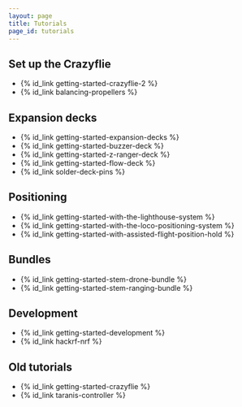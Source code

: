 ```yaml
---
layout: page
title: Tutorials
page_id: tutorials
---
```


## Set up the Crazyflie

* {% id_link getting-started-crazyflie-2 %}
* {% id_link balancing-propellers %}

## Expansion decks

* {% id_link getting-started-expansion-decks %}
* {% id_link getting-started-buzzer-deck %}
* {% id_link getting-started-z-ranger-deck %}
* {% id_link getting-started-flow-deck %}
* {% id_link solder-deck-pins %}

## Positioning

* {% id_link getting-started-with-the-lighthouse-system %}
* {% id_link getting-started-with-the-loco-positioning-system %}
* {% id_link getting-started-with-assisted-flight-position-hold %}

## Bundles

* {% id_link getting-started-stem-drone-bundle %}
* {% id_link getting-started-stem-ranging-bundle %}

## Development

* {% id_link getting-started-development %}
* {% id_link hackrf-nrf %}

## Old tutorials

* {% id_link getting-started-crazyflie %}
* {% id_link taranis-controller %}

